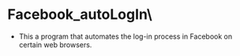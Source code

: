 # Facebook_autoLogIn\

* This a program that automates the log-in process in Facebook on certain web browsers.
